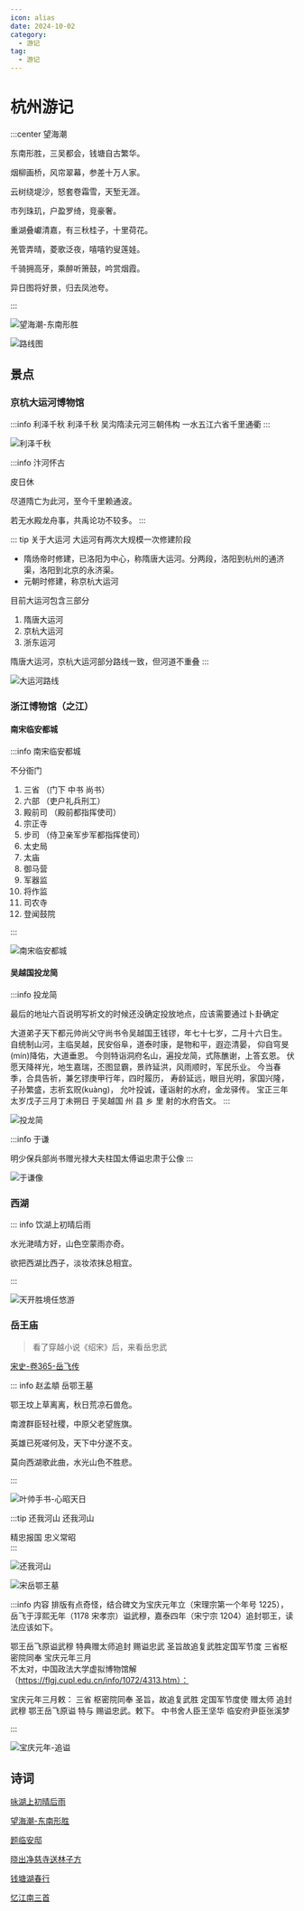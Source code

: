 ```yaml
---
icon: alias
date: 2024-10-02
category:
  - 游记
tag:
  - 游记
---
```


# 杭州游记


<!-- more -->

:::center 望海潮

东南形胜，三吴都会，钱塘自古繁华。

烟柳画桥，风帘翠幕，参差十万人家。

云树绕堤沙，怒套卷霜雪，天堑无涯。

市列珠玑，户盈罗绮，竞豪奢。

重湖叠巘清嘉，有三秋桂子，十里荷花。

羌管弄晴，菱歌泛夜，嘻嘻钓叟莲娃。

千骑拥高牙，乘醉听箫鼓，吟赏烟霞。

异日图将好景，归去凤池夸。

:::


![望海潮-东南形胜](http://cdnblog.laikesxw.top/%E6%9C%9B%E6%B5%B7%E6%BD%AE-%E4%B8%9C%E5%8D%97%E5%BD%A2%E8%83%9C.jpeg)

![路线图](http://cdnblog.laikesxw.top/1003_%E6%9D%AD%E5%B7%9E%E8%B7%AF%E7%BA%BF.png)

## 景点

<sblg-rate rate="5"></sblg-rate>

### 京杭大运河博物馆


:::info 利泽千秋
    利泽千秋
吴沟隋渎元河三朝伟构
一水五江六省千里通衢
:::

![利泽千秋](http://cdnblog.laikesxw.top/%E5%A4%A7%E8%BF%90%E6%B2%B3-%E5%88%A9%E6%B3%BD%E5%8D%83%E7%A7%8B.jpeg)

:::info 汴河怀古

皮日休

尽道隋亡为此河，至今千里赖通波。

若无水殿龙舟事，共禹论功不较多。
:::

::: tip 关于大运河
大运河有两次大规模一次修建阶段
 - 隋炀帝时修建，已洛阳为中心，称隋唐大运河。分两段，洛阳到杭州的通济渠，洛阳到北京的永济渠。
 - 元朝时修建，称京杭大运河

目前大运河包含三部分

 1. 隋唐大运河
 2. 京杭大运河
 3. 浙东运河

 隋唐大运河，京杭大运河部分路线一致，但河道不重叠
:::

![大运河路线](https://cdn.jsdelivr.net/gh/qynx/cdns@main/blog/%E5%A4%A7%E8%BF%90%E6%B2%B3.jpeg)

### 浙江博物馆（之江）

<sblg-rate rate="4"></sblg-rate>

#### 南宋临安都城

:::info 南宋临安都城

不分衙门

1.  三省   （门下 中书 尚书）
2.  六部   （吏户礼兵刑工）
3.  殿前司 （殿前都指挥使司）
4.  宗正寺
5.  步司   （侍卫亲军步军都指挥使司）
6.  太史局
7.  太庙
8.  御马营
9.  军器监
10. 将作监
11. 司农寺
12. 登闻鼓院

:::

![南宋临安都城](http://cdnblog.laikesxw.top/%E5%8D%97%E5%AE%8B-%E4%B8%B4%E5%AE%89%E9%83%BD%E5%9F%8E.webp)


#### 吴越国投龙简

:::info  投龙简

最后的地址六百说明写祈文的时候还没确定投放地点，应该需要通过卜卦确定

大道弟子天下都元帅尚父守尚书令吴越国王钱镠，年七十七岁，二月十六日生。
自统制山河，主临吴越，民安俗阜，道泰时康，是物和平，遐迩清晏，
仰自穹旻(mín)降佑，大道垂恩。
今则特诣洞府名山，遍投龙简，式陈醮谢，上答玄恩。
伏愿天降祥光，地生嘉瑞，丕图显霸，景祚延洪，风雨顺时，军民乐业。
今当春季，合具告祈，兼乞镠庚甲行年，四时履历，
寿龄延远，眼目光明，家国兴隆，子孙繁盛，志祈玄贶(kuàng)，
允叶投诚，谨诣射的水府，金龙驿传。
宝正三年太岁戊子三月丁未朔日
于吴越国 州 县 乡 里 射的水府告文。
:::

![投龙简](http://cdnblog.laikesxw.top/%E9%92%B1%E9%95%A0-77-%E6%8A%95%E9%BE%99%E7%AE%80.webp)


:::info 于谦

明少保兵部尚书赠光禄大夫柱国太傅谥忠肃于公像
:::

![于谦像](http://cdnblog.laikesxw.top/%E4%BA%8E%E8%B0%A6-%E5%8D%8A%E8%BA%AB%E5%83%8F.webp)

### 西湖


::: info 饮湖上初晴后雨 

水光<pinyin text="潋" title="liàn"></pinyin>滟晴方好，山色空蒙雨亦奇。

欲把西湖比西子，淡妆浓抹总相宜。

:::

![天开胜境任悠游](http://cdnblog.laikesxw.top/%E8%A5%BF%E6%B9%96-%E5%A4%A9%E5%BC%80%E8%83%9C%E5%A2%83%E4%BB%BB%E6%82%A0%E6%B8%B8.jpeg)
 
### 岳王庙

> 看了穿越小说《绍宋》后，来看岳忠武

<sblg-rate rate="5"></sblg-rate>

[宋史-卷365-岳飞传](https://zh.wikisource.org/wiki/%E5%AE%8B%E5%8F%B2/%E5%8D%B7365)

::: info 赵孟頫 岳鄂王墓

鄂王坟上草离离，秋日荒凉石兽危。

南渡群臣轻社稷，中原父老望旌旗。

英雄已死嗟何及，天下中分遂不支。

莫向西湖歌此曲，水光山色不胜悲。

:::


![叶帅手书-心昭天日](http://cdnblog.laikesxw.top/%E5%8F%B6%E5%B8%85%E6%89%8B%E4%B9%A6-%E5%BF%83%E6%98%AD%E5%A4%A9%E6%97%A5-%E5%89%AA%E5%88%87.png)


:::tip 还我河山
      还我河山

精忠报国      忠义常昭     
:::

![还我河山](http://cdnblog.laikesxw.top/%E8%BF%98%E6%88%91%E6%B2%B3%E5%B1%B1.jpeg)



![宋岳鄂王墓](http://cdnblog.laikesxw.top/%E5%AE%8B%E5%B2%B3%E9%84%82%E5%BF%A0%E6%AD%A6%E7%8E%8B%E9%A3%9E%E5%A2%93.jpeg)

:::info  内容 
排版有点奇怪，结合碑文为宝庆元年立（宋理宗第一个年号 1225），岳飞于淳熙无年（1178 宋孝宗）谥武穆，嘉泰四年（宋宁宗 1204）追封鄂王，读法应该如下。


鄂王岳飞原谥武穆 特典赠太师追封 赐谥忠武
圣旨故追复武胜定国军节度
三省枢密院同奉
宝庆元年三月         
不太对，中国政法大学虚拟博物馆解（https://flgj.cupl.edu.cn/info/1072/4313.htm）：

宝庆元年三月敕：
三省 枢密院同奉
圣旨，故追复武胜 定国军节度使
赠太师 追封武穆
鄂王岳飞原谥 特与
赐谥忠武。敕下。
中书舍人臣王坚华
临安府尹臣张溪梦

:::

![宝庆元年-追谥](http://cdnblog.laikesxw.top/%E5%AE%9D%E5%BA%86%E5%8E%9F%E5%B9%B4-%E8%BF%BD%E8%B0%A5%E5%B2%B3%E9%A3%9E.jpeg)

## 诗词

[咏湖上初晴后雨](../诗词/赵宋/饮湖上初晴后雨.md)

[望海潮-东南形胜](../诗词/赵宋/望海潮-东南形胜.md)

[题临安邸](../诗词/赵宋/题临安邸.md)

[晓出净慈寺送林子方](../诗词/赵宋/晓出净慈寺送林子方.md)

[钱塘湖春行](../诗词/李唐/钱塘湖春行.md)


[忆江南三首](../诗词/李唐/忆江南三首.md)